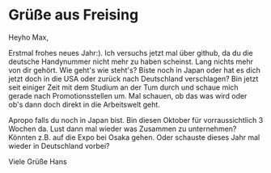 # Grüße aus Freising
Heyho Max,

Erstmal frohes neues Jahr:). Ich versuchs jetzt mal über github, da du die deutsche Handynummer nicht mehr zu haben scheinst. Lang nichts mehr von dir gehört. Wie geht's wie steht's? Biste noch in Japan oder hat es dich jetzt doch in die USA oder zurück nach Deutschland verschlagen? Bin jetzt seit einiger Zeit mit dem Studium an der Tum durch und schaue mich gerade nach Promotionsstellen um. Mal schauen, ob das was wird oder ob's dann doch direkt in die Arbeitswelt geht.

Apropo falls du noch in Japan bist. Bin diesen Oktober für vorraussichtlich 3 Wochen da. Lust dann mal wieder was Zusammen zu unternehmen? Könnten z.B. auf die Expo bei Osaka gehen. Oder schauste dieses Jahr mal wieder in Deutschland vorbei?

Viele Grüße
Hans
